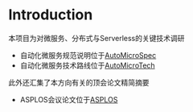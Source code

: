 # Introduction

本项目为对微服务、分布式与Serverless的关键技术调研

- 自动化微服务规范说明位于[AutoMicroSpec](MicroService/Automatic/AutoMicroSpec.md)
- 自动化微服务技术路线位于[AutoMicroTech](AutoMicroTech.md)

此外还汇集了本方向有关的顶会论文精简摘要

- ASPLOS会议论文位于[ASPLOS]()